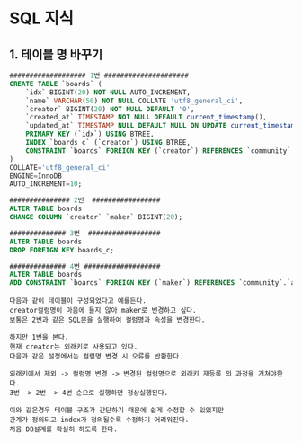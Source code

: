 # SQL 지식

## 1. 테이블 명 바꾸기

```sql
################### 1번 #####################
CREATE TABLE `boards` (
	`idx` BIGINT(20) NOT NULL AUTO_INCREMENT,
	`name` VARCHAR(50) NOT NULL COLLATE 'utf8_general_ci',
	`creator` BIGINT(20) NOT NULL DEFAULT '0',
	`created_at` TIMESTAMP NOT NULL DEFAULT current_timestamp(),
	`updated_at` TIMESTAMP NULL DEFAULT NULL ON UPDATE current_timestamp(),
	PRIMARY KEY (`idx`) USING BTREE,
	INDEX `boards_c` (`creator`) USING BTREE,
	CONSTRAINT `boards` FOREIGN KEY (`creator`) REFERENCES `community`.`accounts` (`idx`) ON UPDATE RESTRICT ON DELETE RESTRICT
)
COLLATE='utf8_general_ci'
ENGINE=InnoDB
AUTO_INCREMENT=10;

############### 2번  #################
ALTER TABLE boards
CHANGE COLUMN `creator` `maker` BIGINT(20);

############## 3번  ##################
ALTER TABLE boards
DROP FOREIGN KEY boards_c;

############## 4번 ###################
ALTER TABLE boards
ADD CONSTRAINT `boards` FOREIGN KEY (`maker`) REFERENCES `community`.`accounts` (`idx`) ON UPDATE RESTRICT ON DELETE RESTRICT;
```

	다음과 같이 테이블이 구성되었다고 예를든다.
	creator컬럼명이 마음에 들지 않아 maker로 변경하고 싶다.
	보통은 2번과 같은 SQL문을 실행하여 컬럼명과 속성을 변경한다.
	
	하지만 1번을 본다.
	현재 creator는 외래키로 사용되고 있다.
	다음과 같은 설정에서는 컬럼명 변경 시 오류를 반환한다.
	
	외래키에서 제외 -> 컬럼명 변경 -> 변경된 컬럼명으로 외래키 재등록 의 과정을 거쳐야한다.
	3번 -> 2번 -> 4번 순으로 실행하면 정상실행된다.
	
	이와 같은경우 테이블 구조가 간단하기 때문에 쉽게 수정할 수 있었지만
	관계가 정의되고 index가 정의될수록 수정하기 어려워진다.
	처음 DB설계를 확실히 하도록 한다.